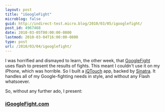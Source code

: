 ```yaml
---
layout: post
title: "iGoogleFight"
microblog: false
guid: http://indirect-test.micro.blog/2010/03/05/igooglefight/
post_id: 4967468
date: 2010-03-05T00:00:00-0800
lastmod: 2010-03-04T16:00:00-0800
type: post
url: /2010/03/04/igooglefight/
---
```

I was horrified and dismayed to learn, the other week, that [GoogleFight](http://googlefight.com) uses flash to present the results of fights. This meant I couldn't use it on my iPhone, which was horrible. So I built a [jQTouch](http://www.jqtouch.com/) app, backed by [Sinatra](http://www.sinatrarb.com/). It handles all of my Google-fighting needs in style, and without any Flash whatsoever.

So, without any further ado, I present:

### [iGoogleFight.com](http://igooglefight.com)
